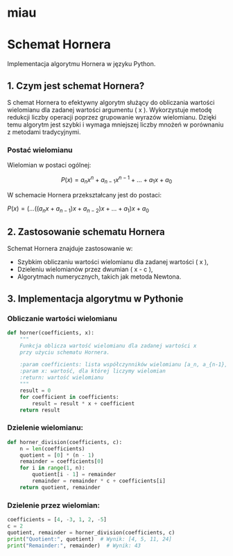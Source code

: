 # miau
# Schemat Hornera

Implementacja algorytmu Hornera w języku Python.

## 1. Czym jest schemat Hornera?

S chemat Hornera to efektywny algorytm służący do obliczania wartości wielomianu dla zadanej wartości argumentu \( x \). Wykorzystuje metodę redukcji liczby operacji poprzez grupowanie wyrazów wielomianu. Dzięki temu algorytm jest szybki i wymaga mniejszej liczby mnożeń w porównaniu z metodami tradycyjnymi.

### Postać wielomianu

Wielomian w postaci ogólnej:

```math
P(x) = a_n x^n + a_{n-1} x^{n-1} + \dots + a_1 x + a_0
```

W schemacie Hornera przekształcany jest do postaci:

$P(x) = (\dots((a_n x + a_{n-1})x + a_{n-2})x + \dots + a_1)x + a_0$

## 2. Zastosowanie schematu Hornera

Schemat Hornera znajduje zastosowanie w:
- Szybkim obliczaniu wartości wielomianu dla zadanej wartości \( x \),
- Dzieleniu wielomianów przez dwumian \( x - c \),
- Algorytmach numerycznych, takich jak metoda Newtona.

## 3. Implementacja algorytmu w Pythonie

### Obliczanie wartości wielomianu

```python
def horner(coefficients, x):
    """
    Funkcja oblicza wartość wielomianu dla zadanej wartości x
    przy użyciu schematu Hornera.

    :param coefficients: lista współczynników wielomianu [a_n, a_{n-1}, ..., a_0]
    :param x: wartość, dla której liczymy wielomian
    :return: wartość wielomianu
    """
    result = 0
    for coefficient in coefficients:
        result = result * x + coefficient
    return result
```
### Dzielenie wielomianu:

```python
def horner_division(coefficients, c):
    n = len(coefficients)
    quotient = [0] * (n - 1)
    remainder = coefficients[0]
    for i in range(1, n):
        quotient[i - 1] = remainder
        remainder = remainder * c + coefficients[i]
    return quotient, remainder
```
### Dzielenie przez wielomian:
```python
coefficients = [4, -3, 1, 2, -5]
c = 2
quotient, remainder = horner_division(coefficients, c)
print("Quotient:", quotient)  # Wynik: [4, 5, 11, 24]
print("Remainder:", remainder)  # Wynik: 43

